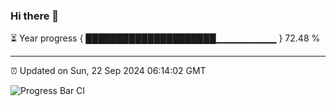 ### Hi there 👋

⏳ Year progress { █████████████████████▁▁▁▁▁▁▁▁▁ } 72.48 %

---

⏰ Updated on Sun, 22 Sep 2024 06:14:02 GMT

![Progress Bar CI](https://github.com/code-lakshay/GitHub-Actions-Demo/workflows/Progress%20Bar%20CI/badge.svg)
